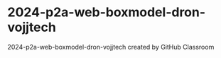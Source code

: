 # 2024-p2a-web-boxmodel-dron-vojjtech
2024-p2a-web-boxmodel-dron-vojjtech created by GitHub Classroom
